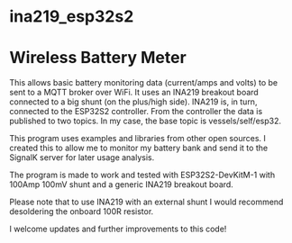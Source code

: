 # ina219_esp32s2
# Wireless Battery Meter

This allows basic battery monitoring data (current/amps and volts) to be sent to a MQTT broker over WiFi. It uses an INA219 breakout board connected to a big shunt (on the plus/high side). INA219 is, in turn, connected to the ESP32S2 controller. From the controller the data is published to two topics. In my case, the base topic is vessels/self/esp32.

This program uses examples and libraries from other open sources. I created this to allow me to monitor my battery bank and send it to the SignalK server for later usage analysis.

The program is made to work and tested with ESP32S2-DevKitM-1 with 100Amp 100mV shunt and a generic INA219 breakout board.

Please note that to use INA219 with an external shunt I would recommend desoldering the onboard 100R resistor.

I welcome updates and further improvements to this code!

